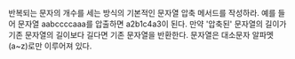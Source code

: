 반복되는 문자의 개수를 세는 방식의 기본적인 문자열 압축 메서드를 작성하라.
예를 들어 문자열 aabccccaaa를 압출하면 a2b1c4a3이 된다.
만약 '압축된' 문자열의 길이가 기존 문자열의 길이보다 길다면 기존 문자열을 반환한다.
문자열은 대소문자 알파멧(a~z)로만 이루어져 있다.